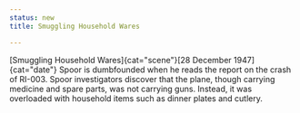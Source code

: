 ```yaml
---
status: new
title: Smuggling Household Wares

---
```

[Smuggling Household Wares]{cat="scene"}[28 December 1947]{cat="date"}  Spoor is dumbfounded when he reads the report on
the crash of RI-003. Spoor investigators discover that the plane, though
carrying medicine and spare parts, was not carrying guns. Instead, it
was overloaded with household items such as dinner plates and cutlery.
